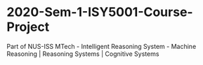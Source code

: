 # 2020-Sem-1-ISY5001-Course-Project
Part of NUS-ISS MTech - Intelligent Reasoning System - Machine Reasoning | Reasoning Systems | Cognitive Systems
